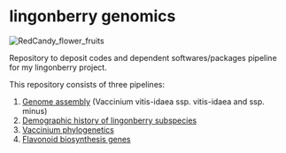 # lingonberry genomics
![RedCandy_flower_fruits](https://user-images.githubusercontent.com/91504464/206265174-c32c330c-4693-4080-a540-f9d1fa76c768.jpg)

Repository to deposit codes and dependent softwares/packages pipeline for my lingonberry project.

This repository consists of three pipelines: 
1. [Genome assembly](https://github.com/kaede0e/lingonberry_genomics/blob/main/1_genome_assembly_pipeline.md#genome-assembly-pipeline) (Vaccinium vitis-idaea ssp. vitis-idaea and ssp. minus)
2. [Demographic history of lingonberry subspecies](https://github.com/kaede0e/lingonberry_genomics/blob/main/2_popgen_demographic_history.md#population-genetics-and-demographic-history-of-lingonberry-subspecies)
3. [Vaccinium phylogenetics](https://github.com/kaede0e/lingonberry_genomics/blob/main/3_vaccinium_phylogeny.md#vaccinium-phylogenetics)
4. [Flavonoid biosynthesis genes](https://github.com/kaede0e/lingonberry_genomics/tree/main/4_flavonoid_biosynthesis_genes)
